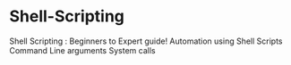 # Shell-Scripting
Shell Scripting : Beginners to Expert guide!
Automation using Shell Scripts
Command Line arguments
System calls

